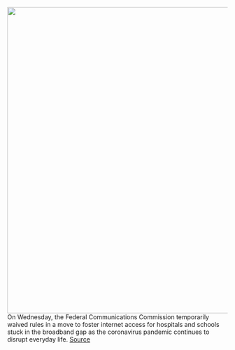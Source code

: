 <img src='https://cdn.vox-cdn.com/thumbor/mEpj9QcfcSDmKJzswLSSVguJV50=/0x0:4739x3160/1200x800/filters:focal(1991x1201:2749x1959)/cdn.vox-cdn.com/uploads/chorus_image/image/66521878/1192126971.jpg.0.jpg' width='700px' /><br/>
On Wednesday, the Federal Communications Commission temporarily waived rules in a move to foster internet access for hospitals and schools stuck in the broadband gap as the coronavirus pandemic continues to disrupt everyday life.
<a href='https://www.theverge.com/2020/3/18/21185984/fcc-jessica-rosenworcel-ajit-pai-erate-broadband-homework-gap-connectivity'> Source <a/>
